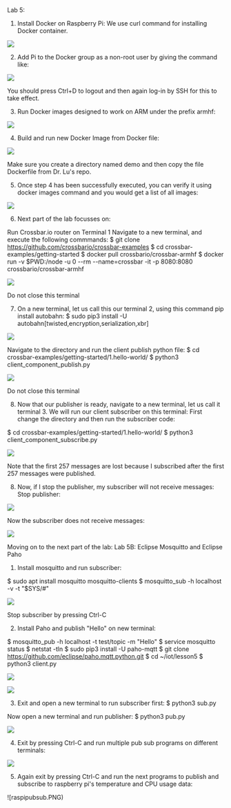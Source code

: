 Lab 5:

1. Install Docker on Raspberry Pi:
We use curl command for installing Docker container.

![](Dockerinstall.PNG)

2. Add Pi to the Docker group as a non-root user by giving the command like:

![](logout.PNG)

You should press Ctrl+D to logout and then again log-in by SSH for this to take effect.

3. Run Docker images designed to work on ARM under the prefix armhf:

![](runDockerimages.PNG)

4. Build and run new Docker Image from Docker file:

![](dockerbuild.PNG)

Make sure you create a directory named demo and then copy the file Dockerfile from Dr. Lu's repo.

5. Once step 4 has been successfully executed, you can verify it using docker images command and you would get a list of all images:

![](dockerbuiltrun.PNG)

6. Next part of the lab focusses on: 

Run Crossbar.io router on Terminal 1
Navigate to a new terminal, and execute the following commmands:
$ git clone https://github.com/crossbario/crossbar-examples
$ cd crossbar-examples/getting-started
$ docker pull crossbario/crossbar-armhf
$ docker run -v $PWD:/node -u 0 --rm --name=crossbar -it -p 8080:8080 crossbario/crossbar-armhf

![](cross1io.PNG)

Do not close this terminal

7. On a new terminal, let us call this our terminal 2, using this command pip install autobahn:
$ sudo pip3 install -U autobahn[twisted,encryption,serialization,xbr]

![](cross2autobahn.PNG)

Navigate to the directory and run the client publish python file:
$ cd crossbar-examples/getting-started/1.hello-world/
$ python3 client_component_publish.py

![](cross2clientpub.PNG)

Do not close this terminal

8. Now that our publisher is ready, navigate to a new terminal, let us call it terminal 3. 
We will run our client subscriber on this terminal:
First change the directory and then run the subscriber code:

$ cd crossbar-examples/getting-started/1.hello-world/
$ python3 client_component_subscribe.py

![](cross3clientsub.PNG)

Note that the first 257 messages are lost because I subscribed after the first 257 messages were published. 

8. Now, if I stop the publisher, my subscriber will not receive messages:
Stop publisher:

![](stoppub.PNG)

Now the subscriber does not receive messages:

![](afterpubstopped.PNG)

Moving on to the next part of the lab:
Lab 5B: Eclipse Mosquitto and Eclipse Paho

1. Install mosquitto and run subscriber:

$ sudo apt install mosquitto mosquitto-clients
$ mosquitto_sub -h localhost -v -t "\$SYS/#"

![](mosquitto.PNG)

Stop subscriber by pressing Ctrl-C

2. Install Paho and publish "Hello" on new terminal:

$ mosquitto_pub -h localhost -t test/topic -m "Hello"
$ service mosquitto status
$ netstat -tln
$ sudo pip3 install -U paho-mqtt
$ git clone https://github.com/eclipse/paho.mqtt.python.git
$ cd ~/iot/lesson5
$ python3 client.py

![](pubmosquitto.PNG)

![](subpaho.PNG)

3. Exit and open a new terminal to run subscriber first:
$ python3 sub.py

Now open a new terminal and run publisher:
$ python3 pub.py

![](pubsub.PNG)

4. Exit by pressing Ctrl-C and run multiple pub sub programs on different terminals:

![](multiplepubsub.PNG)

5. Again exit by pressing Ctrl-C and run the next programs to publish and subscribe to raspberry pi's temperature and CPU usage data:

![raspipubsub.PNG)
